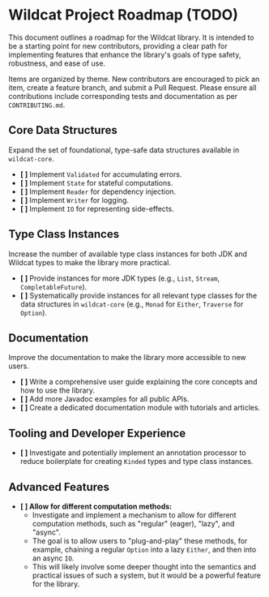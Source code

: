 # Wildcat Project Roadmap (TODO)

This document outlines a roadmap for the Wildcat library. It is intended to be a starting point for new contributors, providing a clear path for implementing features that enhance the library's goals of type safety, robustness, and ease of use.

Items are organized by theme. New contributors are encouraged to pick an item, create a feature branch, and submit a Pull Request. Please ensure all contributions include corresponding tests and documentation as per `CONTRIBUTING.md`.

## Core Data Structures

Expand the set of foundational, type-safe data structures available in `wildcat-core`.

*   **[ ]** Implement `Validated` for accumulating errors.
*   **[ ]** Implement `State` for stateful computations.
*   **[ ]** Implement `Reader` for dependency injection.
*   **[ ]** Implement `Writer` for logging.
*   **[ ]** Implement `IO` for representing side-effects.

## Type Class Instances

Increase the number of available type class instances for both JDK and Wildcat types to make the library more practical.

*   **[ ]** Provide instances for more JDK types (e.g., `List`, `Stream`, `CompletableFuture`).
*   **[ ]** Systematically provide instances for all relevant type classes for the data structures in `wildcat-core` (e.g., `Monad` for `Either`, `Traverse` for `Option`).

## Documentation

Improve the documentation to make the library more accessible to new users.

*   **[ ]** Write a comprehensive user guide explaining the core concepts and how to use the library.
*   **[ ]** Add more Javadoc examples for all public APIs.
*   **[ ]** Create a dedicated documentation module with tutorials and articles.

## Tooling and Developer Experience

*   **[ ]** Investigate and potentially implement an annotation processor to reduce boilerplate for creating `Kinded` types and type class instances.

## Advanced Features

*   **[ ] Allow for different computation methods:**
    *   Investigate and implement a mechanism to allow for different computation methods, such as "regular" (eager), "lazy", and "async".
    *   The goal is to allow users to "plug-and-play" these methods, for example, chaining a regular `Option` into a lazy `Either`, and then into an async `IO`.
    *   This will likely involve some deeper thought into the semantics and practical issues of such a system, but it would be a powerful feature for the library.
